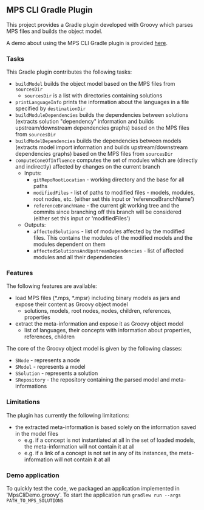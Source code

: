 ## MPS CLI Gradle Plugin

This project provides a Gradle plugin developed with Groovy which parses MPS files and builds the object model.

A demo about using the MPS CLI Gradle plugin is provided [here](../demos/gradle-plugin-use/Readme.md).

### Tasks
This Gradle plugin contributes the following tasks:
- `buildModel` builds the object model based on the MPS files from `sourcesDir` 
  - `sourcesDir` is a list with directories containing solutions
- `printLanguageInfo` prints the information about the languages in a file specified by `destinationDir`
- `buildModuleDependencies` builds the dependencies between solutions (extracts solution "dependency" information and builds upstream/downstream dependencies graphs) based on the MPS files from `sourcesDir` 
- `buildModelDependencies` builds the dependencies between models (extracts model import information and builds upstream/downstream dependencies graphs) based on the MPS files from `sourcesDir`
- `computeConeOfInfluence` computes the set of modules which are (directly and indirectly) affected by changes on the current branch
  - Inputs:
    - `gitRepoRootLocation` - working directory and the base for all paths
    - `modifiedFiles` - list of paths to modified files - models, modules, root nodes, etc. (either set this input or 'referenceBranchName')
    - `referenceBranchName` - the current git working tree and the commits since branching off this branch will be considered (either set this input or 'modifiedFiles')
  - Outputs:
    - `affectedSolutions` - list of modules affected by the modified files. This contains the modules of the modified models and the modules dependent on them
    - `affectedSolutionsAndUpstreamDependencies` - list of affected modules and all their dependencies

### Features
The following features are available:
- load MPS files (*.mps, *.mpsr) including binary models as jars and expose their content as Groovy object model 
  - solutions, models, root nodes, nodes, children, references, properties
- extract the meta-information and expose it as Groovy object model
  - list of languages, their concepts with information about properties, references, children

The core of the Groovy object model is given by the following classes:
- `SNode` - represents a node
- `SModel` - represents a model
- `SSolution` - represents a solution
- `SRepository` - the repository containing the parsed model and meta-informations

### Limitations
The plugin has currently the following limitations:
- the extracted meta-information is based solely on the information saved in the model files
  - e.g. if a concept is not instantiated at all in the set of loaded models, the meta-information will not contain it at all
  - e.g. if a link of a concept is not set in any of its instances, the meta-information will not contain it at all

### Demo application

To quickly test the code, we packaged an application implemented in 'MpsCliDemo.groovy'. 
To start the application run 
`gradlew run --args PATH_TO_MPS_SOLUTIONS`